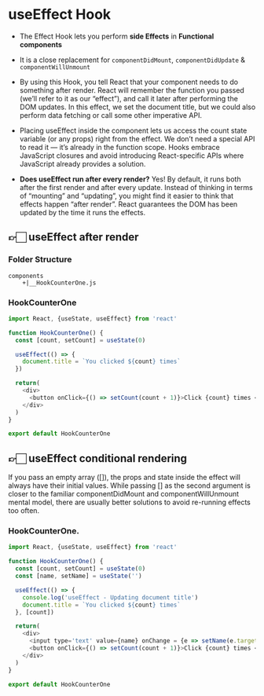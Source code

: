 #   useEffect Hook

-   The Effect Hook lets you perform **side Effects** in **Functional components**

-   It is a close replacement for `componentDidMount`, `componentDidUpdate` & `componentWillUnmount`

- By using this Hook, you tell React that your component needs to do something after render. React will remember the function you passed (we’ll refer to it as our “effect”), and call it later after performing the DOM updates. In this effect, we set the document title, but we could also perform data fetching or call some other imperative API.

- Placing useEffect inside the component lets us access the count state variable (or any props) right from the effect. We don’t need a special API to read it — it’s already in the function scope. Hooks embrace JavaScript closures and avoid introducing React-specific APIs where JavaScript already provides a solution.

- **Does useEffect run after every render?** Yes! By default, it runs both after the first render and after every update. Instead of thinking in terms of “mounting” and “updating”, you might find it easier to think that effects happen “after render”. React guarantees the DOM has been updated by the time it runs the effects.


##  👉🏻  useEffect **after render**

### Folder Structure
```
components
    +|__HookCounterOne.js
```

### HookCounterOne
```js
import React, {useState, useEffect} from 'react'

function HookCounterOne() {
  const [count, setCount] = useState(0)

  useEffect(() => {
    document.title = `You clicked ${count} times`
  })

  return(
    <div>
      <button onClick={() => setCount(count + 1)}>Click {count} times </button>
    </div>
  )
}

export default HookCounterOne
```

##  👉🏻  useEffect **conditional rendering**

If you pass an empty array ([]), the props and state inside the effect will always have their initial values. While passing [] as the second argument is closer to the familiar componentDidMount and componentWillUnmount mental model, there are usually better solutions to avoid re-running effects too often.

### HookCounterOne.
```js
import React, {useState, useEffect} from 'react'

function HookCounterOne() {
  const [count, setCount] = useState(0)
  const [name, setName] = useState('')

  useEffect(() => {
    console.log('useEffect - Updating document title')
    document.title = `You clicked ${count} times`
  }, [count])

  return(
    <div>
      <input type='text' value={name} onChange = {e => setName(e.target.value)} />
      <button onClick={() => setCount(count + 1)}>Click {count} times </button>
    </div>
  )
}

export default HookCounterOne
```
